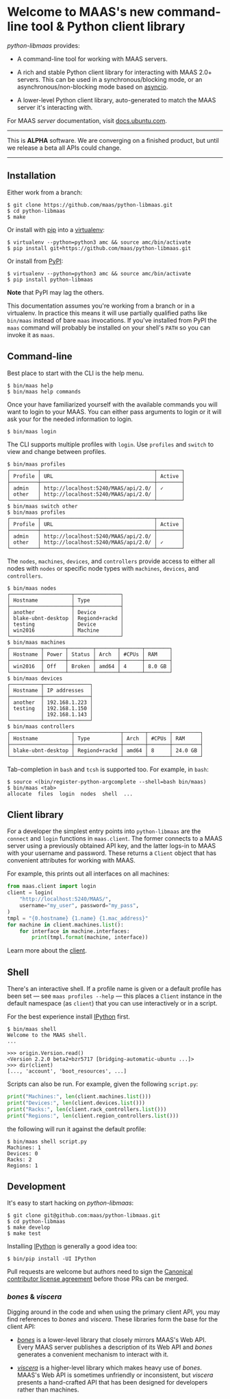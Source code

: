 <h1>Welcome to MAAS's new command-line tool &amp; Python client library</h1>

_python-libmaas_ provides:

* A command-line tool for working with MAAS servers.

* A rich and stable Python client library for interacting with MAAS 2.0+
  servers. This can be used in a synchronous/blocking mode, or an
  asynchronous/non-blocking mode based on [asyncio][].

* A lower-level Python client library, auto-generated to match the MAAS
  server it's interacting with.

For MAAS _server_ documentation, visit
[docs.ubuntu.com](https://docs.ubuntu.com/maas/).

----

This is **ALPHA** software. We are converging on a finished product, but
until we release a beta all APIs could change.

----


## Installation

Either work from a branch:

```console
$ git clone https://github.com/maas/python-libmaas.git
$ cd python-libmaas
$ make
```

Or install with [pip](https://pip.pypa.io/) into a
[virtualenv](https://virtualenv.readthedocs.org/):

```console
$ virtualenv --python=python3 amc && source amc/bin/activate
$ pip install git+https://github.com/maas/python-libmaas.git
```

Or install from [PyPI](https://pypi.python.org/):

```console
$ virtualenv --python=python3 amc && source amc/bin/activate
$ pip install python-libmaas
```

**Note** that PyPI may lag the others.

This documentation assumes you're working from a branch or in a
virtualenv. In practice this means it will use partially qualified paths
like ``bin/maas`` instead of bare ``maas`` invocations. If you've
installed from PyPI the ``maas`` command will probably be installed on
your shell's ``PATH`` so you can invoke it as ``maas``.


## Command-line

Best place to start with the CLI is the help menu.

```console
$ bin/maas help
$ bin/maas help commands
```

Once your have familiarized yourself with the available commands you will
want to login to your MAAS. You can either pass arguments to login or it
will ask your for the needed information to login.

```console
$ bin/maas login
```

The CLI supports multiple profiles with ``login``. Use ``profiles`` and
``switch`` to view and change between profiles.

```console
$ bin/maas profiles
┌─────────┬─────────────────────────────────────┬────────┐
│ Profile │ URL                                 │ Active │
├─────────┼─────────────────────────────────────┼────────┤
│ admin   │ http://localhost:5240/MAAS/api/2.0/ │ ✓      │
│ other   │ http://localhost:5240/MAAS/api/2.0/ │        │
└─────────┴─────────────────────────────────────┴────────┘
$ bin/maas switch other
$ bin/maas profiles
┌─────────┬─────────────────────────────────────┬────────┐
│ Profile │ URL                                 │ Active │
├─────────┼─────────────────────────────────────┼────────┤
│ admin   │ http://localhost:5240/MAAS/api/2.0/ │        │
│ other   │ http://localhost:5240/MAAS/api/2.0/ │ ✓      │
└─────────┴─────────────────────────────────────┴────────┘
```

The ``nodes``, ``machines``, ``devices``, and ``controllers`` provide access
to either all nodes with ``nodes`` or specific node types with ``machines``,
``devices``, and ``controllers``.

```console
$ bin/maas nodes
┌────────────────────┬───────────────┐
│ Hostname           │ Type          │
├────────────────────┼───────────────┤
│ another            │ Device        │
│ blake-ubnt-desktop │ Regiond+rackd │
│ testing            │ Device        │
│ win2016            │ Machine       │
└────────────────────┴───────────────┘
$ bin/maas machines
┌──────────┬───────┬────────┬───────┬───────┬────────┐
│ Hostname │ Power │ Status │ Arch  │ #CPUs │ RAM    │
├──────────┼───────┼────────┼───────┼───────┼────────┤
│ win2016  │ Off   │ Broken │ amd64 │ 4     │ 8.0 GB │
└──────────┴───────┴────────┴───────┴───────┴────────┘
$ bin/maas devices
┌──────────┬───────────────┐
│ Hostname │ IP addresses  │
├──────────┼───────────────┤
│ another  │ 192.168.1.223 │
│ testing  │ 192.168.1.150 │
│          │ 192.168.1.143 │
└──────────┴───────────────┘
$ bin/maas controllers
┌────────────────────┬───────────────┬───────┬───────┬─────────┐
│ Hostname           │ Type          │ Arch  │ #CPUs │ RAM     │
├────────────────────┼───────────────┼───────┼───────┼─────────┤
│ blake-ubnt-desktop │ Regiond+rackd │ amd64 │ 8     │ 24.0 GB │
└────────────────────┴───────────────┴───────┴───────┴─────────┘
```

Tab-completion in ``bash`` and ``tcsh`` is supported too. For example,
in ``bash``:

```console
$ source <(bin/register-python-argcomplete --shell=bash bin/maas)
$ bin/maas <tab>
allocate  files  login  nodes  shell  ...
```


## Client library

For a developer the simplest entry points into ``python-libmaas`` are
the ``connect`` and ``login`` functions in ``maas.client``. The former
connects to a MAAS server using a previously obtained API key, and the
latter logs-in to MAAS with your username and password. These returns a
``Client`` object that has convenient attributes for working with MAAS.

For example, this prints out all interfaces on all machines:

```python
from maas.client import login
client = login(
    "http://localhost:5240/MAAS/",
    username="my_user", password="my_pass",
)
tmpl = "{0.hostname} {1.name} {1.mac_address}"
for machine in client.machines.list():
    for interface in machine.interfaces:
        print(tmpl.format(machine, interface))
```

Learn more about the [client](client/index.md).


## Shell

There's an interactive shell. If a profile name is given or a default
profile has been set — see ``maas profiles --help`` — this places a
``Client`` instance in the default namespace (as ``client``) that you
can use interactively or in a script.

For the best experience install [IPython](https://ipython.org/) first.

```console
$ bin/maas shell
Welcome to the MAAS shell.
...
```

```pycon
>>> origin.Version.read()
<Version 2.2.0 beta2+bzr5717 [bridging-automatic-ubuntu ...]>
>>> dir(client)
[..., 'account', 'boot_resources', ...]
```

Scripts can also be run. For example, given the following ``script.py``:

```python
print("Machines:", len(client.machines.list()))
print("Devices:", len(client.devices.list()))
print("Racks:", len(client.rack_controllers.list()))
print("Regions:", len(client.region_controllers.list()))
```

the following will run it against the default profile:

```console
$ bin/maas shell script.py
Machines: 1
Devices: 0
Racks: 2
Regions: 1
```


## Development

It's easy to start hacking on _python-libmaas_:

```console
$ git clone git@github.com:maas/python-libmaas.git
$ cd python-libmaas
$ make develop
$ make test
```

Installing [IPython][] is generally a good idea too:

```console
$ bin/pip install -UI IPython
```

Pull requests are welcome but authors need to sign the [Canonical
contributor license agreement][CCLA] before those PRs can be merged.


### _bones_ & _viscera_

Digging around in the code and when using the primary client API, you
may find references to _bones_ and _viscera_. These libraries form the
base for the client API:

* [_bones_](bones/index.md) is a lower-level library that closely
  mirrors MAAS's Web API. Every MAAS server publishes a description of
  its Web API and _bones_ generates a convenient mechanism to interact
  with it.

* [_viscera_](viscera/index.md) is a higher-level library which makes
  heavy use of _bones_. MAAS's Web API is sometimes unfriendly or
  inconsistent, but _viscera_ presents a hand-crafted API that has been
  designed for developers rather than machines.


[asyncio]: https://docs.python.org/3/library/asyncio.html

[CCLA]: https://www.ubuntu.com/legal/contributors

[IPython]: https://ipython.org/
